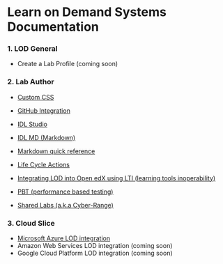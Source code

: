 # Learn on Demand Systems Documentation


### 1. LOD General 
- Create a Lab Profile (coming soon)

### 2. Lab Author 


- [Custom CSS](https://github.com/dillonreese/lod-docs/blob/integrated-documentation/custom-css-guide.md)
- [GitHub Integration](https://github.com/LearnOnDemandSystems/guides/blob/master/github-integration/github-integration.md "Learn on Demand Systems GitHub Integration Guide")

- [IDL Studio](https://github.com/LearnOnDemandSystems/guides/blob/master/idl/idlv3.md "Learn on Demand Systems Integrated Digital Lab Authoring Guide")
- [IDL MD (Markdown)](https://github.com/LearnOnDemandSystems/guides/blob/master/idl2/markdown-user-guide.md "Markdown User Guide")
- [Markdown quick reference](https://github.com/LearnOnDemandSystems/guides/blob/master/idl2/idl2-quick-reference-guide.md "Markdown quick reference")
- [Life Cycle Actions](https://github.com/LearnOnDemandSystems/guides/blob/master/lca/life-cycle-actions-guide.md "Life Cycle Actions Guide")
- [Integrating LOD into Open edX using LTI (learning tools inoperability)](https://github.com/LearnOnDemandSystems/guides/blob/master/lti/lod-lti.md "Embedding Lab on Demand content into edX courses")
- [PBT (performance based testing)](https://github.com/LearnOnDemandSystems/guides/blob/master/pbt/lodpbtguide.md "Learn on Demand Systems Performance Based Testing Guide")
- [Shared Labs (a.k.a Cyber-Range)](https://github.com/LearnOnDemandSystems/guides/blob/master/sl/sharedlabs.md "Shared Labs")

### 3. Cloud Slice  

- [Microsoft Azure LOD integration](https://github.com/LearnOnDemandSystems/guides/blob/master/cloud-slice/cloud-slice.md "Microsoft Azure Cloud Slice Guide")
- Amazon Web Services LOD integration (coming soon)
- Google Cloud Platform LOD integration (coming soon)


### 






